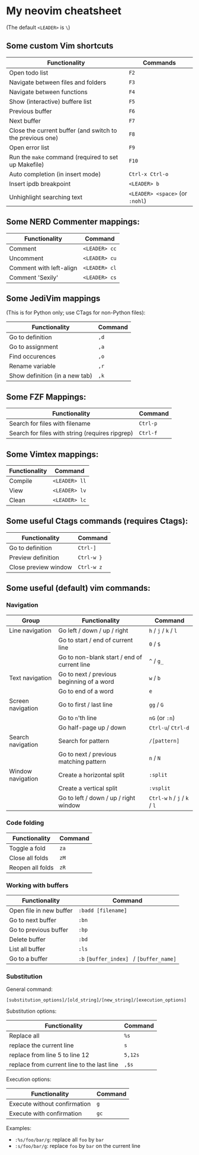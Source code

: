 # My neovim cheatsheet

(The default `<LEADER>` is `\`)

## Some custom Vim shortcuts

| Functionality                                             | Commands                        |
|-----------------------------------------------------------|---------------------------------|
| Open todo list                                            | `F2`                            |
| Navigate between files and folders                        | `F3`                            |
| Navigate between functions                                | `F4`                            |
| Show (interactive) buffere list                           | `F5`                            |
| Previous buffer                                           | `F6`                            |
| Next buffer                                               | `F7`                            |
| Close the current buffer (and switch to the previous one) | `F8`                            |
| Open error list                                           | `F9`                            |
| Run the `make` command (required to set up Makefile)      | `F10`                           |
| Auto completion (in insert mode)                          | `Ctrl-x Ctrl-o`                 |
| Insert ipdb breakpoint                                    | `<LEADER> b`                    |
| Unhighlight searching text                                | `<LEADER> <space>` (or `:nohl`) |

## Some NERD Commenter mappings:

| Functionality           | Command       |
| ----------------------- | ------------- |
| Comment                 | `<LEADER> cc` |
| Uncomment               | `<LEADER> cu` |
| Comment with left-align | `<LEADER> cl` |
| Comment 'Sexily'        | `<LEADER> cs` |

## Some JediVim mappings

(This is for Python only; use CTags for non-Python files):

| Functionality                  | Command |
| ------------------------------ | ------- |
| Go to definition               | `,d`    |
| Go to assignment               | `,a`    |
| Find occurences                | `,o`    |
| Rename variable                | `,r`    |
| Show definition (in a new tab) | `,k`    |

## Some FZF Mappings:

| Functionality                                   | Command  |
| ----------------------------------------------- | -------- |
| Search for files with filename                  | `Ctrl-p` |
| Search for files with string (requires ripgrep) | `Ctrl-f` |

## Some Vimtex mappings:

| Functionality | Command       |
| ------------- | ------------- |
| Compile       | `<LEADER> ll` |
| View          | `<LEADER> lv` |
| Clean         | `<LEADER> lc` |

## Some useful Ctags commands (requires Ctags):

| Functionality        | Command    |
| -------------------- | ---------- |
| Go to definition     | `Ctrl-]`   |
| Preview definition   | `Ctrl-w }` |
| Close preview window | `Ctrl-w z` |

## Some useful (default) vim commands:

### Navigation

| Group             | Functionality                               | Command                        |
|-------------------|---------------------------------------------|--------------------------------|
| Line navigation   | Go left / down / up / right                 | `h` / `j` / `k` / `l`          |
|                   | Go to start / end of current line           | `0` / `$`                      |
|                   | Go to non-blank start / end of current line | `^` / `g_`                     |
| Text navigation   | Go to next / previous beginning of a word   | `w` / `b`                      |
|                   | Go to end of a word                         | `e`                            |
| Screen navigation | Go to first / last line                     | `gg` / `G`                     |
|                   | Go to `n`'th line                           | `nG` (or `:n`)                 |
|                   | Go half-page up / down                      | `Ctrl-u`/ `Ctrl-d`             |
| Search navigation | Search for pattern                          | `/[pattern]`                   |
|                   | Go to next / previous matching pattern      | `n` / `N`                      |
| Window navigation | Create a horizontal split                   | `:split`                       |
|                   | Create a vertical split                     | `:vsplit`                      |
|                   | Go to left / down / up / right window       | `Ctrl-w` `h` / `j` / `k` / `l` |

### Code folding

| Functionality    | Command |
|------------------|---------|
| Toggle a fold    | `za`    |
| Close all folds  | `zM`    |
| Reopen all folds | `zR`    |

### Working with buffers

| Functionality           | Command                                  |
|-------------------------|------------------------------------------|
| Open file in new buffer | `:badd [filename]`                       |
| Go to next buffer       | `:bn`                                    |
| Go to previous buffer   | `:bp`                                    |
| Delete buffer           | `:bd`                                    |
| List all buffer         | `:ls`                                    |
| Go to a buffer          | `:b` `[buffer_index] ` / `[buffer_name]` |

### Substitution

General command:

`[substitution_options]/[old_string]/[new_string]/[execution_options]`

Substitution options:

| Functionality                              | Command |
|--------------------------------------------|---------|
| Replace all                                | `%s`    |
| replace the current line                   | `s`     |
| replace from line 5 to line 12             | `5,12s` |
| replace from current line to the last line | `,$s`   |

Execution options:

| Functionality                | Command |
|------------------------------|---------|
| Execute without confirmation | `g`     |
| Execute with confirmation    | `gc`    |

Examples:

- `:%s/foo/bar/g`: replace all `foo` by `bar`
- `:s/foo/bar/g`:  replace `foo` by `bar` on the current line
